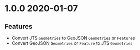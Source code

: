 # 1.0.0 2020-01-07

## Features
* Convert JTS `Geometries` to GeoJSON `Geometries` or `Feature`s
* Convert GeoJSON `Geometries` or `Feature` to JTS `Geometries`